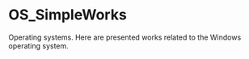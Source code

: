 # OS_SimpleWorks
Operating systems. Here are presented works related to the Windows operating system.
